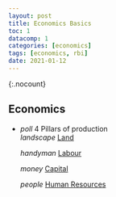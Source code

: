 ```yaml
---
layout: post
title: Economics Basics
toc: 1
datacomp: 1
categories: [economics]
tags: [economics, rbi]
date: 2021-01-12
---
```

{:.nocount}
## Economics
<ul class="collapsible" data-collapsible="accordion">
<li>

<div class="collapsible-header" markdown="1"><i class="material-icons">poll</i>
4 Pillars of production
</div>

<div class="collapsible-body" markdown="1">
<i class="material-icons">landscape</i> <a href="economics-basics-Land.html">Land</a>

<i class="material-icons">handyman</i> <a href="economics-basics-Labour.html">Labour</a>

<i class="material-icons">money</i> <a href="economics-basics-Capital.html">Capital</a>

<i class="material-icons">people</i> <a href="economics-basics-HumanResources.html">Human Resources</a>
</div>

</li>
</ul>